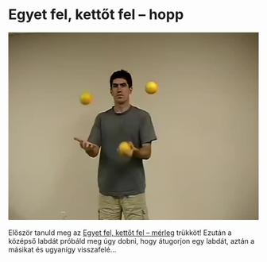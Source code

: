 # Egyet fel, kettőt fel – hopp

![oneuptwouphops](/resources/videos/poster/oneuptwouphops.jpg)

Először tanuld meg az [Egyet fel, kettőt fel – mérleg](egyet-fel-kettot-fel-merleg.md) trükköt! Ezután a középső labdát próbáld meg úgy dobni, hogy átugorjon egy labdát, aztán a másikat és ugyanígy visszafelé…


